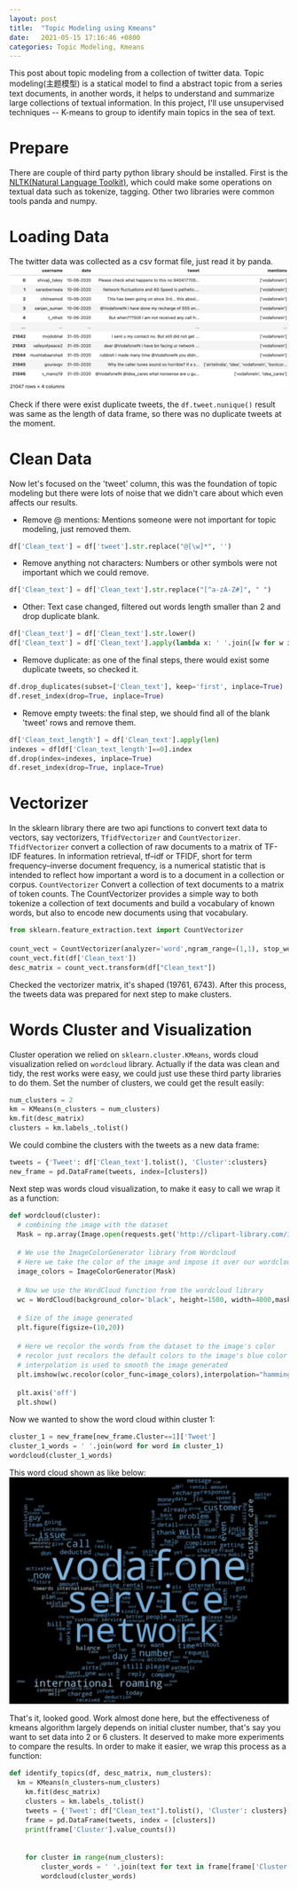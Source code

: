 ```yaml
---
layout: post
title:  "Topic Modeling using Kmeans"
date:   2021-05-15 17:16:46 +0800
categories: Topic Modeling, Kmeans
---
```

This post about topic modeling from a collection of twitter data. Topic modeling(主题模型) is a statical model to find a abstract topic from a series text documents, in another words, it helps to understand and summarize large collections of textual information.
In this project, I'll use unsupervised techniques -- K-means to group to identify main topics in the sea of text.

# Prepare
There are couple of third party python library should be installed. First is the [NLTK(Natural Language Toolkit)](http://www.nltk.org/), which could make some operations on textual data such as tokenize, tagging.
Other two libraries were common tools panda and numpy.

# Loading Data
The twitter data was collected as a csv format file, just read it by panda.
![Data snapshoot](/assets/WeChatcd5a291c90f560b8a27fc7ad96a70342.png)

Check if there were exist duplicate tweets, the `df.tweet.nunique()` result was same as the length of data frame, so there was no duplicate tweets at the moment.

# Clean Data
Now let's focused on the 'tweet' column, this was the foundation of topic modeling but there were lots of noise that we didn't care about which even affects our results.
- Remove @ mentions: Mentions someone were not important for topic modeling, just removed them.
```python
df['Clean_text'] = df['tweet'].str.replace("@[\w]*", '')
```
- Remove anything not characters: Numbers or other symbols were not important which we could remove.
```python
df['Clean_text'] = df['Clean_text'].str.replace("[^a-zA-Z#]", " ")
```
- Other: Text case changed, filtered out words length smaller than 2 and drop duplicate blank.
```python
df['Clean_text'] = df['Clean_text'].str.lower()
df['Clean_text'] = df['Clean_text'].apply(lambda x: ' '.join([w for w in x.split() if len(w)>2]))
```
- Remove duplicate: as one of the final steps, there would exist some duplicate tweets, so checked it.
```python
df.drop_duplicates(subset=['Clean_text'], keep='first', inplace=True)
df.reset_index(drop=True, inplace=True)
```
- Remove empty tweets: the final step, we should find all of the blank 'tweet' rows and remove them.
```python
df['Clean_text_length'] = df['Clean_text'].apply(len)
indexes = df[df['Clean_text_length']==0].index
df.drop(index=indexes, inplace=True)
df.reset_index(drop=True, inplace=True)
```

# Vectorizer
In the sklearn library there are two api functions to convert text data to vectors, say vectorizers, `TfidfVectorizer` and `CountVectorizer`.
`TfidfVectorizer` convert a collection of raw documents to a matrix of TF-IDF features. In information retrieval, tf–idf or TFIDF, short for term frequency–inverse document frequency, is a numerical statistic that is intended to reflect how important a word is to a document in a collection or corpus.
`CountVectorizer` Convert a collection of text documents to a matrix of token counts. The CountVectorizer provides a simple way to both tokenize a collection of text documents and build a vocabulary of known words, but also to encode new documents using that vocabulary.
```python
from sklearn.feature_extraction.text import CountVectorizer

count_vect = CountVectorizer(analyzer='word',ngram_range=(1,1), stop_words='english', min_df = 0.0001, max_df=0.7)
count_vect.fit(df['Clean_text'])
desc_matrix = count_vect.transform(df["Clean_text"])
```
Checked the vectorizer matrix, it's shaped (19761, 6743).
After this process, the tweets data was prepared for next step to make clusters.

# Words Cluster and Visualization
Cluster operation we relied on `sklearn.cluster.KMeans`, words cloud visualization relied on `wordcloud` library.
Actually if the data was clean and tidy, the rest works were easy, we could just use these third party libraries to do them.
Set the number of clusters, we could get the result easily:
```python
num_clusters = 2
km = KMeans(n_clusters = num_clusters)
km.fit(desc_matrix)
clusters = km.labels_.tolist()
```
We could combine the clusters with the tweets as a new data frame:
```python
tweets = {'Tweet': df['Clean_text'].tolist(), 'Cluster':clusters}
new_frame = pd.DataFrame(tweets, index=[clusters])
```

Next step was words cloud visualization, to make it easy to call we wrap it as a function:
```python
def wordcloud(cluster):
  # combining the image with the dataset
  Mask = np.array(Image.open(requests.get('http://clipart-library.com/image_gallery2/Twitter-PNG-Image.png', stream=True).raw))

  # We use the ImageColorGenerator library from Wordcloud
  # Here we take the color of the image and impose it over our wordcloud
  image_colors = ImageColorGenerator(Mask)

  # Now we use the WordCloud function from the wordcloud library
  wc = WordCloud(background_color='black', height=1500, width=4000,mask=Mask).generate(cluster)

  # Size of the image generated
  plt.figure(figsize=(10,20))

  # Here we recolor the words from the dataset to the image's color
  # recolor just recolors the default colors to the image's blue color
  # interpolation is used to smooth the image generated
  plt.imshow(wc.recolor(color_func=image_colors),interpolation="hamming")

  plt.axis('off')
  plt.show()
```
Now we wanted to show the word cloud within cluster 1:
```python
cluster_1 = new_frame[new_frame.Cluster==1]['Tweet']
cluster_1_words = ' '.join(word for word in cluster_1)
wordcloud(cluster_1_words)
```
This word cloud shown as like below:
![cluster 1 when the number of cluster was 2](/assets/WeChat816f864d2664d37647b0238e72773fbe.png)


That's it, looked good. Work almost done here, but the effectiveness of kmeans algorithm largely depends on initial cluster number, that's say you want to set data into 2 or 6 clusters. It deserved to make more experiments to compare the results. In order to make it easier, we wrap this process as a function:
```python
def identify_topics(df, desc_matrix, num_clusters):
  km = KMeans(n_clusters=num_clusters)
    km.fit(desc_matrix)
    clusters = km.labels_.tolist()
    tweets = {'Tweet': df["Clean_text"].tolist(), 'Cluster': clusters}
    frame = pd.DataFrame(tweets, index = [clusters])
    print(frame['Cluster'].value_counts())


    for cluster in range(num_clusters):
        cluster_words = ' '.join(text for text in frame[frame['Cluster'] == cluster]['Tweet'])
        wordcloud(cluster_words)
```
